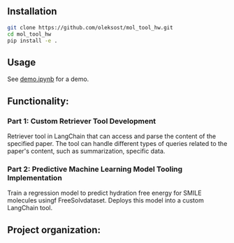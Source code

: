 ## Installation

```bash
git clone https://github.com/oleksost/mol_tool_hw.git
cd mol_tool_hw
pip install -e .
```

## Usage
See [demo.ipynb](https://github.com/oleksost/mol_tool_hw/blob/main/demo.ipynb) for a demo.

## Functionality:

### Part 1: Custom Retriever Tool Development

Retriever tool in LangChain that can access and parse the content of the specified paper. The tool can handle different types of queries related to the paper's content, such as summarization, specific data.

### Part 2: Predictive Machine Learning Model Tooling Implementation

Train a regression model to predict hydration free energy for SMILE molecules usingf FreeSolvdataset. Deploys this model into a custom LangChain tool.

## Project organization: